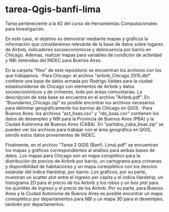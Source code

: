 # tarea-Qgis-banfi-lima

Tarea perteneciente a la #2 del curso de Herramientas Computacionales para Investigación.

En este caso, el objetivo es demostrar mediante mapas y gráficos la información que consideremos relevante de la base de datos sobre lugares de Airbnb, indicadores socioeconómicos y delincuencia por barrio en Chicago. Ademas, realizar mapas para variables de condición de actividad y NBI obtenidas del INDEC para Buenos Aires.

En la carpeta "files" de este repositorio se encuentran los archivos con los que trabajamos. 
-Para Chicago: el archivo "airbnb_Chicago 2015.dbf" contiene una base de datos armada por Rodrigo Valdes para la ciudad estadounidense de Chicago con elementos de Airbnb y datos socioeconómicos y de crímenes, todo por áreas comunitarias. La descripción de esta base se encuentra en el archivo "Airbnb.pdf". En "Boundaries_Chicago.zip" es posible encontrar los archivos necesarios para delimitar geográficamente los barrios de Chicago en QGIS. 
-Para Buenos Aires: los archivos "act_bsas.csv" y "nbi_bsas.csv" contienen los datos de desempleo y NBI para la Provincia de Buenos Aires (PBA) y la Ciudad Autónoma de Buenos Aires (CABA). En "partidos_caba_bsas.zip" se pueden ver los archivos para trabajar con el área geográfica en QGIS, siendo estos datos provenientes de INDEC. 

Finalmente, en el archivo "Tarea 2 QGIS (Banfi, Lima).pdf" se encuentran los mapas y gráficos correspondientes al análisis para ambas bases de datos. Los mapas para Chicago son un mapa coroplético para la distribución de precios de Airbnb por barrio, un cartograma para crímenes y disponibilidad de habitaciones y un mapa coreoplético con los desvíos estándar del índice Hardship, por barrio. Los gráficos, por su parte, muestran un scatter plot entre el ingreso per cápita y el índice Hardship, un histograma 2D para el precio de los Airbnb y los robos y un box plot para los quintiles de ingreso y el precio de los Airbnb. Por su parte, para Buenos Aires y la Ciudad Autónoma de Buenos Aires es posible encontrar un mapa coreoplético por departamentos para NBI y un mapa 3D para el desemlpeo, también por departamentos.
